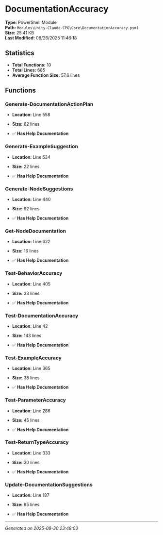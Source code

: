# DocumentationAccuracy

**Type:** PowerShell Module  
**Path:** `Modules\Unity-Claude-CPG\Core\DocumentationAccuracy.psm1`  
**Size:** 25.41 KB  
**Last Modified:** 08/26/2025 11:46:18  

## Statistics

- **Total Functions:** 10
- **Total Lines:** 685
- **Average Function Size:** 57.6 lines

## Functions


### Generate-DocumentationActionPlan

- **Location:** Line 558
- **Size:** 62 lines

- ✅ **Has Help Documentation** 
### Generate-ExampleSuggestion

- **Location:** Line 534
- **Size:** 22 lines

- ✅ **Has Help Documentation** 
### Generate-NodeSuggestions

- **Location:** Line 440
- **Size:** 92 lines

- ✅ **Has Help Documentation** 
### Get-NodeDocumentation

- **Location:** Line 622
- **Size:** 16 lines

- ✅ **Has Help Documentation** 
### Test-BehaviorAccuracy

- **Location:** Line 405
- **Size:** 33 lines

- ✅ **Has Help Documentation** 
### Test-DocumentationAccuracy

- **Location:** Line 42
- **Size:** 143 lines

- ✅ **Has Help Documentation** 
### Test-ExampleAccuracy

- **Location:** Line 365
- **Size:** 38 lines

- ✅ **Has Help Documentation** 
### Test-ParameterAccuracy

- **Location:** Line 286
- **Size:** 45 lines

- ✅ **Has Help Documentation** 
### Test-ReturnTypeAccuracy

- **Location:** Line 333
- **Size:** 30 lines

- ✅ **Has Help Documentation** 
### Update-DocumentationSuggestions

- **Location:** Line 187
- **Size:** 95 lines

- ✅ **Has Help Documentation**

---
*Generated on 2025-08-30 23:48:03*
